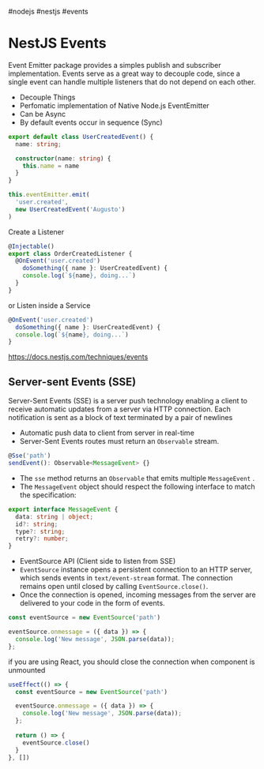 #nodejs 
#nestjs
#events 

# NestJS Events

Event Emitter package provides a simples publish and subscriber implementation. Events serve as a great way to decouple code, since a single event can handle multiple listeners that do not depend on each other.

  - Decouple Things
  - Perfomatic implementation of Native Node.js EventEmitter
  - Can be Async
  - By default events occur in sequence (Sync)

```ts
export default class UserCreatedEvent() {
  name: string;

  constructor(name: string) {
    this.name = name
  }
}
```

```ts
this.eventEmitter.emit(
  'user.created', 
  new UserCreatedEvent('Augusto')
)
```

Create a Listener

```ts
@Injectable()
export class OrderCreatedListener {
  @OnEvent('user.created')
    doSomething({ name }: UserCreatedEvent) { 
    console.log(`${name}, doing...`)
  }
}
```

or Listen inside a Service

```ts
@OnEvent('user.created')
  doSomething({ name }: UserCreatedEvent) { 
  console.log(`${name}, doing...`)
}
```
  https://docs.nestjs.com/techniques/events

## Server-sent Events (SSE)

Server-Sent Events (SSE) is a server push technology enabling a client to receive automatic updates from a server via HTTP connection. Each notification is sent as a block of text terminated by a pair of newlines

- Automatic push data to client from server in real-time
- Server-Sent Events routes must return an `Observable` stream.

```ts
@Sse('path')
sendEvent(): Observable<MessageEvent> {}
```

- The `sse` method returns an `Observable` that emits multiple `MessageEvent` .
- The `MessageEvent` object should respect the following interface to match the specification:

```ts
export interface MessageEvent {
  data: string | object;
  id?: string;
  type?: string;
  retry?: number;
}
```

- EventSource API (Client side to listen from SSE)
- `EventSource` instance opens a persistent connection to an HTTP server, which sends events in `text/event-stream` format. The connection remains open until closed by calling `EventSource.close()`.
- Once the connection is opened, incoming messages from the server are delivered to your code in the form of events.

```ts
const eventSource = new EventSource('path')

eventSource.onmessage = ({ data }) => {
  console.log('New message', JSON.parse(data));
};
```

if you are using React, you should close the connection when component is unmounted

```ts
useEffect(() => {
  const eventSource = new EventSource('path')

  eventSource.onmessage = ({ data }) => {
    console.log('New message', JSON.parse(data));
  };
  
  return () => {
    eventSource.close()
  }
}, [])
```